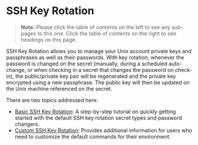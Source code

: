 [title]: # (SSH Key Rotation)
[tags]: # (ssh,key rotation)
[priority]: # (1000)
[display]: # (all)

# SSH Key Rotation

> **Note:** Please click the table of contents on the left to see any sub-pages to this one. Click the table of contents on the right to see headings on this page.

SSH Key Rotation allows you to manage your Unix account private keys and passphrases as well as their passwords. With key rotation, whenever the password is changed on the secret (manually, during a scheduled auto-change, or when checking in a secret that changes the password on check-in), the public/private key pair will be regenerated and the private key encrypted using a new passphrase. The public key will then be updated on the Unix machine referenced on the secret.

There are two topics addressed here:

- [Basic SSH Key Rotation](./ssh-key-rotation-basic/index.md): A step-by-step tutorial on quickly getting started with the default SSH key rotation secret types and password changers.
- [Custom SSH Key Rotation](./ssh-key-rotation-custom/index.md): Provides additional information for users who need to customize the default commands for their environment.



